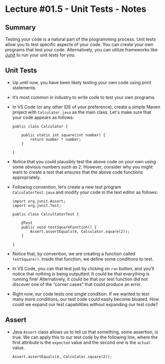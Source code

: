 # Lecture #01.5 - Unit Tests - Notes

## Summary

Testing your code is a natural part of the programming process. Unit tests allow you to test specific aspects of your code. You can create your own programs that test your code. Alternatively, you can utilize frameworks like [Junit](https://junit.org/junit5/) to run your unit tests for you.

## Unit Tests
* Up until now, you have been likely testing your own code using print statements.
* It’s most common in industry to write code to test your own programs.
* In VS Code (or any other IDE of your preference), create a simple Maven project with `Calculator.java` as the main class. Let's make sure that your code appears as follows:
    
    ```
    public class Calculator {

        public static int square(int number) {
            return number * number;
        }

    }
    ```

* Notice that you could plausibly test the above code on your own using some obvious numbers such as 2. However, consider why you might want to create a test that ensures that the above code functions appropriately.
* Following convention, let’s create a new test program `CalculatorTest.java` and modify your code in the text editor as follows:

    ```
    import org.junit.Assert;
    import org.junit.Test;

    public class CalcultatorTest {

        @Test
        public void testSquareFunction() {
            Assert.assertEquals(4, Calculator.square(2));
        }

    }
    ```

* Notice that, by convention, we are creating a function called `testSquare()`. Inside that function, we define some conditions to test.
* In VS Code, you can that test just by clicking on `run` button, and you’ll notice that nothing is being outputted. It could be that everything is running fine! Alternatively, it could be that our test function did not discover one of the “corner cases” that could produce an error.
* Right now, our code tests one single condition. If we wanted to test many more conditions, our test code could easily become bloated. How could we expand our test capabilities without expanding our test code?

## Assert

* Java `Assert` class allows us to tell us that something, some assertion, is true. We can apply this to our test code by the following line, where the first attribute is the `expected` value and the second one is the `actual` value.

    ```
    Assert.assertEquals(4, Calculator.square(2));
    ```